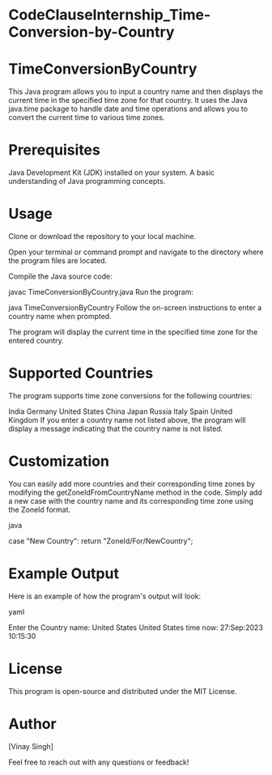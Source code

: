 # CodeClauseInternship_Time-Conversion-by-Country

# TimeConversionByCountry
This Java program allows you to input a country name and then displays the current time in the specified time zone for that country. It uses the Java java.time package to handle date and time operations and allows you to convert the current time to various time zones.

# Prerequisites
Java Development Kit (JDK) installed on your system.
A basic understanding of Java programming concepts.

# Usage

Clone or download the repository to your local machine.

Open your terminal or command prompt and navigate to the directory where the program files are located.

Compile the Java source code:


javac TimeConversionByCountry.java
Run the program:


java TimeConversionByCountry
Follow the on-screen instructions to enter a country name when prompted.

The program will display the current time in the specified time zone for the entered country.

# Supported Countries

The program supports time zone conversions for the following countries:

India
Germany
United States
China
Japan
Russia
Italy
Spain
United Kingdom
If you enter a country name not listed above, the program will display a message indicating that the country name is not listed.

# Customization

You can easily add more countries and their corresponding time zones by modifying the getZoneIdFromCountryName method in the code. Simply add a new case with the country name and its corresponding time zone using the ZoneId format.

java

case "New Country":
    return "ZoneId/For/NewCountry";

# Example Output

Here is an example of how the program's output will look:

yaml

Enter the Country name: United States
United States time now: 27:Sep:2023 10:15:30

# License

This program is open-source and distributed under the MIT License.

# Author
[Vinay Singh]

Feel free to reach out with any questions or feedback!








